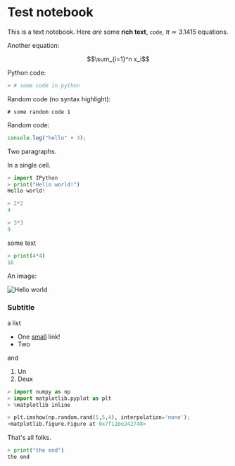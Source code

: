 # Test notebook

This is a text notebook. Here _are_ some **rich text**, `code`, $\pi\simeq 3.1415$ equations.

Another equation:

$$\sum_{i=1}^n x_i$$

Python code:

```python
> # some code in python
```

Random code (no syntax highlight):

```
# some random code 1
```

Random code:

```javascript
console.log("hello" + 3);
```

Two paragraphs.

In a single cell.

```python
> import IPython
> print("Hello world!")
Hello world!
```

```python
> 2*2
4
```

```python
> 3*3
9
```

some text

```python
> print(4*4)
16
```

An image:

![Hello world](http://wristgeek.com/wp-content/uploads/2014/09/hello_world.png)

### Subtitle

a list

* One [small](http://www.google.fr) link!
* Two

and

1. Un
2. Deux

```python
> import numpy as np
> import matplotlib.pyplot as plt
> %matplotlib inline
```

```python
> plt.imshow(np.random.rand(5,5,4), interpolation='none');
<matplotlib.figure.Figure at 0x7f11be242748>
```

That's all folks.

```python
> print("the end")
the end
```
